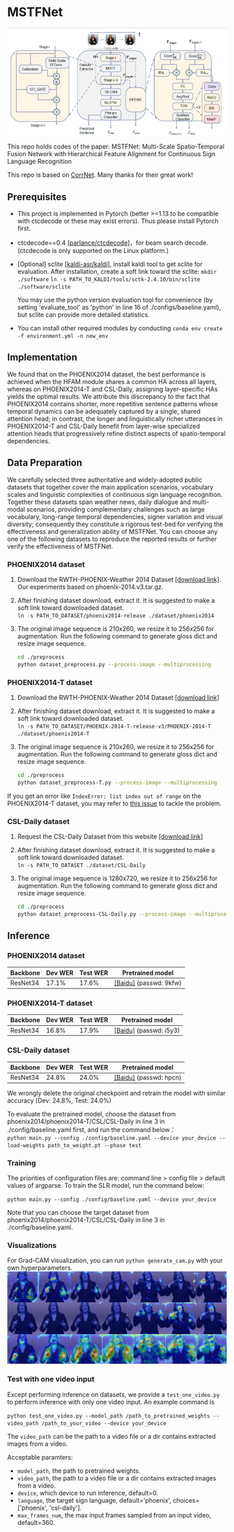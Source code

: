 # MSTFNet
![image](https://raw.githubusercontent.com/zhanglong908/MSTFNet/main/framework.png?t=20250917)

This repo holds codes of the paper: MSTFNet: Multi-Scale Spatio-Temporal Fusion Network with Hierarchical Feature Alignment for Continuous Sign Language Recognition

This repo is based on [CorrNet](https://github.com/hulianyuyy/CorrNet_CSLR). Many thanks for their great work!


## Prerequisites

- This project is implemented in Pytorch (better >=1.13 to be compatible with ctcdecode or these may exist errors). Thus please install Pytorch first.

- ctcdecode==0.4 [[parlance/ctcdecode]](https://github.com/parlance/ctcdecode)，for beam search decode. (ctcdecode is only supported on the Linux platform.)

- [Optional] sclite [[kaldi-asr/kaldi]](https://github.com/kaldi-asr/kaldi), install kaldi tool to get sclite for evaluation. After installation, create a soft link toward the sclite: 
  `mkdir ./software`
  `ln -s PATH_TO_KALDI/tools/sctk-2.4.10/bin/sclite ./software/sclite`

   You may use the python version evaluation tool for convenience (by setting 'evaluate_tool' as 'python' in line 16 of ./configs/baseline.yaml), but sclite can provide more detailed statistics.

- You can install other required modules by conducting 
   `conda env create -f environment.yml -n new_env`

## Implementation
We found that on the PHOENIX2014 dataset, the best performance is achieved when the HFAM module shares a common HA across all layers, whereas on PHOENIX2014-T and CSL-Daily, assigning layer-specific HAs yields the optimal results.
We attribute this discrepancy to the fact that PHOENIX2014 contains shorter, more repetitive sentence patterns whose temporal dynamics can be 
adequately captured by a single, shared attention head; in contrast, the longer and linguistically richer utterances in PHOENIX2014-T and CSL-Daily 
benefit from layer-wise specialized attention heads that progressively refine distinct aspects of spatio-temporal dependencies.

## Data Preparation
We carefully selected three authoritative and widely-adopted public datasets that together cover the main application scenarios, vocabulary scales and linguistic complexities of continuous sign language recognition.
Together these datasets span weather news, daily dialogue and multi-modal scenarios, providing complementary challenges such as large vocabulary, long-range temporal dependencies, signer variation and visual diversity; consequently they constitute a rigorous test-bed for verifying the effectiveness and generalization ability of MSTFNet.
You can choose any one of the following datasets to reproduce the reported results or further verify the effectiveness of MSTFNet.

### PHOENIX2014 dataset
1. Download the RWTH-PHOENIX-Weather 2014 Dataset [[download link]](https://www-i6.informatik.rwth-aachen.de/~koller/RWTH-PHOENIX/). Our experiments based on phoenix-2014.v3.tar.gz.

2. After finishing dataset download, extract it. It is suggested to make a soft link toward downloaded dataset.   
   `ln -s PATH_TO_DATASET/phoenix2014-release ./dataset/phoenix2014`

3. The original image sequence is 210x260, we resize it to 256x256 for augmentation. Run the following command to generate gloss dict and resize image sequence.     

   ```bash
   cd ./preprocess
   python dataset_preprocess.py --process-image --multiprocessing
   ```

### PHOENIX2014-T dataset
1. Download the RWTH-PHOENIX-Weather 2014 Dataset [[download link]](https://www-i6.informatik.rwth-aachen.de/~koller/RWTH-PHOENIX-2014-T/)

2. After finishing dataset download, extract it. It is suggested to make a soft link toward downloaded dataset.   
   `ln -s PATH_TO_DATASET/PHOENIX-2014-T-release-v3/PHOENIX-2014-T ./dataset/phoenix2014-T`

3. The original image sequence is 210x260, we resize it to 256x256 for augmentation. Run the following command to generate gloss dict and resize image sequence.     

   ```bash
   cd ./preprocess
   python dataset_preprocess-T.py --process-image --multiprocessing
   ```

If you get an error like ```IndexError: list index out of range``` on the PHOENIX2014-T dataset, you may refer to [this issue](https://github.com/hulianyuyy/CorrNet/issues/10#issuecomment-1660363025) to tackle the problem.



### CSL-Daily dataset

1. Request the CSL-Daily Dataset from this website [[download link]](http://home.ustc.edu.cn/~zhouh156/dataset/csl-daily/)

2. After finishing dataset download, extract it. It is suggested to make a soft link toward downloaded dataset.   
   `ln -s PATH_TO_DATASET ./dataset/CSL-Daily`

3. The original image sequence is 1280x720, we resize it to 256x256 for augmentation. Run the following command to generate gloss dict and resize image sequence.     

   ```bash
   cd ./preprocess
   python dataset_preprocess-CSL-Daily.py --process-image --multiprocessing
   ``` 

## Inference

### PHOENIX2014 dataset

| Backbone | Dev WER | Test WER | Pretrained model                                             |
|----------|---------|----------| --- |
| ResNet34 | 17.1%   | 17.6%    | [[Baidu]]( https://pan.baidu.com/s/1ZmobWAegBtuoFJNFqO85Yg) (passwd: 9kfw)<br /> |



### PHOENIX2014-T dataset

| Backbone | Dev WER | Test WER | Pretrained model                                             |
|----------|---------|----------| --- |
| ResNet34 | 16.8%   | 17.9%    | [[Baidu]](https://pan.baidu.com/s/1YKSoMxXKShEcGQEUGgiC3Q) (passwd: i5y3)<br />|

### CSL-Daily dataset

| Backbone | Dev WER | Test WER | Pretrained model                                            |
|----------|---------|----------| --- |
| ResNet34 | 24.8%   | 24.0%    | [[Baidu]]( https://pan.baidu.com/s/1VODfeKYzzdcyi8dzwRpTJw) (passwd: hpcn)<br />|

We wrongly delete the original checkpoint and retrain the model with similar accuracy (Dev: 24.8%, Test: 24.0%)
​	

To evaluate the pretrained model, choose the dataset from phoenix2014/phoenix2014-T/CSL/CSL-Daily in line 3 in ./config/baseline.yaml first, and run the command below：   
`python main.py --config ./config/baseline.yaml --device your_device --load-weights path_to_weight.pt --phase test`

### Training

The priorities of configuration files are: command line > config file > default values of argparse. To train the SLR model, run the command below:

`python main.py --config ./config/baseline.yaml --device your_device`

Note that you can choose the target dataset from phoenix2014/phoenix2014-T/CSL/CSL-Daily in line 3 in ./config/baseline.yaml.


### Visualizations
For Grad-CAM visualization, you can  run ```python generate_cam.py``` with your own hyperparameters.
![image](https://raw.githubusercontent.com/zhanglong908/MSTFNet/main/heatmap.png)
### Test with one video input
Except performing inference on datasets, we provide a `test_one_video.py` to perform inference with only one video input. An example command is 

`python test_one_video.py --model_path /path_to_pretrained_weights --video_path /path_to_your_video --device your_device`

The `video_path` can be the path to a video file or a dir contains extracted images from a video.

Acceptable paramters:
- `model_path`, the path to pretrained weights.
- `video_path`, the path to a video file or a dir contains extracted images from a video.
- `device`, which device to run inference, default=0.
- `language`, the target sign language, default='phoenix', choices=['phoenix', 'csl-daily'].
- `max_frames_num`, the max input frames sampled from an input video, default=360.
